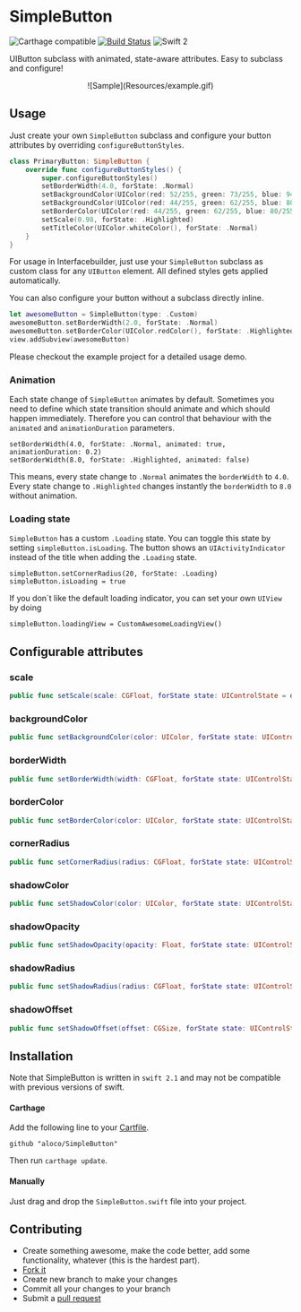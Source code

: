 # SimpleButton

![Carthage compatible](https://img.shields.io/badge/Carthage-compatible-4BC51D.svg?style=flat)
[![Build Status](https://travis-ci.org/aloco/SimpleButton.svg?branch=master)](https://travis-ci.org/aloco/SimpleButton)
![Swift 2](https://img.shields.io/badge/Swift-2.1-orange.svg)

UIButton subclass with animated, state-aware attributes. Easy to subclass and configure!

<center>
![Sample](Resources/example.gif)
</center>

## Usage

Just create your own `SimpleButton` subclass and configure your button attributes by overriding `configureButtonStyles`.

```swift
class PrimaryButton: SimpleButton {
    override func configureButtonStyles() {
        super.configureButtonStyles()
		setBorderWidth(4.0, forState: .Normal)
        setBackgroundColor(UIColor(red: 52/255, green: 73/255, blue: 94/255, alpha: 1.0), forState: .Normal)
        setBackgroundColor(UIColor(red: 44/255, green: 62/255, blue: 80/255, alpha: 1.0), forState: .Highlighted)
        setBorderColor(UIColor(red: 44/255, green: 62/255, blue: 80/255, alpha: 1.0), forState: .Normal)
        setScale(0.98, forState: .Highlighted)
        setTitleColor(UIColor.whiteColor(), forState: .Normal)
    }
}
```
For usage in Interfacebuilder, just use your `SimpleButton` subclass as custom class for any `UIButton` element. All defined styles gets applied automatically.


You can also configure your button without a subclass directly inline.

```swift
let awesomeButton = SimpleButton(type: .Custom)
awesomeButton.setBorderWidth(2.0, forState: .Normal)
awesomeButton.setBorderColor(UIColor.redColor(), forState: .Highlighted)
view.addSubview(awesomeButton)
```
Please checkout the example project for a detailed usage demo.
### Animation
Each state change of `SimpleButton` animates by default. Sometimes you need to define which state transition should animate and which should happen immediately. Therefore you can control that behaviour with the `animated` and `animationDuration` parameters. 

```
setBorderWidth(4.0, forState: .Normal, animated: true, animationDuration: 0.2)
setBorderWidth(8.0, forState: .Highlighted, animated: false)

```
This means, every state change to `.Normal` animates the `borderWidth` to `4.0`. 
Every state change to `.Highlighted` changes instantly the `borderWidth` to `8.0` without animation.

### Loading state

`SimpleButton` has a custom `.Loading` state. You can toggle this state by setting `simpleButton.isLoading`. The button shows an `UIActivityIndicator` instead of the title when adding the `.Loading` state.

```
simpleButton.setCornerRadius(20, forState: .Loading)
simpleButton.isLoading = true

```
If you don´t like the default loading indicator, you can set your own `UIView` by doing
```
simpleButton.loadingView = CustomAwesomeLoadingView()
```


## Configurable attributes


### scale

```swift
public func setScale(scale: CGFloat, forState state: UIControlState = default, animated: Bool = default, animationDuration: NSTimeInterval? = default)
```

### backgroundColor

```swift
public func setBackgroundColor(color: UIColor, forState state: UIControlState = default, animated: Bool = default, animationDuration: NSTimeInterval? = default)
```

### borderWidth

```swift
public func setBorderWidth(width: CGFloat, forState state: UIControlState = default, animated: Bool = default, animationDuration: NSTimeInterval? = default)
```

### borderColor

```swift
public func setBorderColor(color: UIColor, forState state: UIControlState = default, animated: Bool = default, animationDuration: NSTimeInterval? = default)
```

### cornerRadius
```swift
public func setCornerRadius(radius: CGFloat, forState state: UIControlState = default, animated: Bool = default, animationDuration: NSTimeInterval? = default)
```

### shadowColor
```swift
public func setShadowColor(color: UIColor, forState state: UIControlState = default, animated: Bool = default, animationDuration: NSTimeInterval? = default)
```

### shadowOpacity
```swift
public func setShadowOpacity(opacity: Float, forState state: UIControlState = default, animated: Bool = default, animationDuration: NSTimeInterval? = default)
```

### shadowRadius
```swift
public func setShadowRadius(radius: CGFloat, forState state: UIControlState = default, animated: Bool = default, animationDuration: NSTimeInterval? = default)
```

### shadowOffset
```swift
public func setShadowOffset(offset: CGSize, forState state: UIControlState = default, animated: Bool = default, animationDuration: NSTimeInterval? = default)
```

## Installation

Note that SimpleButton is written in `swift 2.1` and may not be compatible with previous versions of swift. 


#### Carthage

Add the following line to your [Cartfile](https://github.com/Carthage/Carthage/blob/master/Documentation/Artifacts.md#cartfile).

```
github "aloco/SimpleButton"
```

Then run `carthage update`.

#### Manually

Just drag and drop the `SimpleButton.swift` file into  your project.


## Contributing

* Create something awesome, make the code better, add some functionality,
  whatever (this is the hardest part).
* [Fork it](http://help.github.com/forking/)
* Create new branch to make your changes
* Commit all your changes to your branch
* Submit a [pull request](http://help.github.com/pull-requests/)
